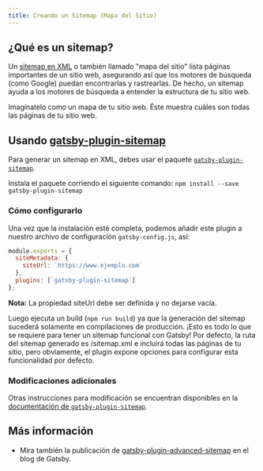 ```yaml
---
title: Creando un Sitemap (Mapa del Sitio)
---
```


## ¿Qué es un sitemap?

Un [sitemap en XML](https://support.google.com/webmasters/answer/156184?hl=es) o también llamado "mapa del sitio" lista páginas importantes de un sitio web, asegurando así que los motores de búsqueda (como Google) puedan encontrarlas y rastrearlas. De hecho, un sitemap ayuda a los motores de búsqueda a entender la estructura de tu sitio web.

Imagínatelo como un mapa de tu sitio web. Éste muestra cuáles son todas las páginas de tu sitio web.

## Usando [gatsby-plugin-sitemap](/packages/gatsby-plugin-sitemap/)

Para generar un sitemap en XML, debes usar el paquete [`gatsby-plugin-sitemap`](/packages/gatsby-plugin-sitemap/).

Instala el paquete corriendo el siguiente comando:
`npm install --save gatsby-plugin-sitemap`

### Cómo configurarlo

Una vez que la instalación esté completa, podemos añadir este plugin a nuestro archivo de configuración `gatsby-config.js`, así:

```javascript:title=gatsby-config.js
module.exports = {
  siteMetadata: {
    siteUrl: `https://www.ejemplo.com`
  },
  plugins: [`gatsby-plugin-sitemap`]
};
```

**Nota:** La propiedad siteUrl debe ser definida y no dejarse vacía.

Luego ejecuta un build (`npm run build`) ya que la generación del sitemap sucederá solamente en compilaciones de producción. ¡Esto es todo lo que se requiere para tener un sitemap funcional con Gatsby! Por defecto, la ruta del sitemap generado es /sitemap.xml e incluirá todas las páginas de tu sitio, pero obviamente, el plugin expone opciones para configurar esta funcionalidad por defecto.

### Modificaciones adicionales

Otras instrucciones para modificación se encuentran disponibles en la [documentación de `gatsby-plugin-sitemap`](/packages/gatsby-plugin-sitemap).

## Más información

- Mira también la publicación de [gatsby-plugin-advanced-sitemap](/blog/2019-05-07-advanced-sitemap-plugin-for-seo/) en el blog de Gatsby.
